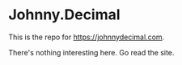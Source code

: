 # Johnny.Decimal

This is the repo for https://johnnydecimal.com.

There's nothing interesting here. Go read the site.

